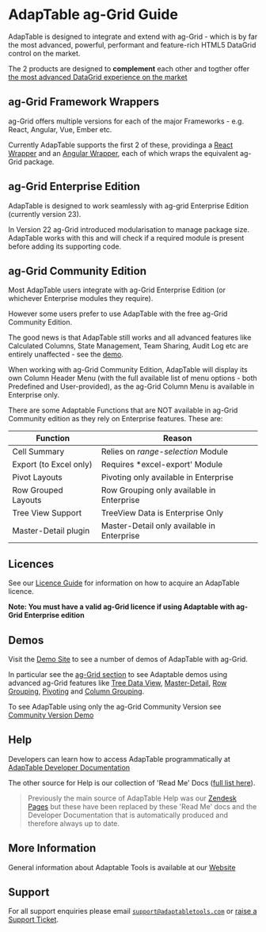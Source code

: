 # AdapTable ag-Grid Guide

AdapTable is designed to integrate and extend with ag-Grid - which is by far the most advanced, powerful, performant and feature-rich HTML5 DataGrid control on the market.

The 2 products are designed to **complement** each other and togther offer [the most advanced DataGrid experience on the market](https://medium.com/ag-grid/getting-more-from-your-datagrid-introducing-adaptable-blotter-2be5debd7e46)

## ag-Grid Framework Wrappers

ag-Grid offers multiple versions for each of the major Frameworks - e.g. React, Angular, Vue, Ember etc.

Currently AdapTable supports the first 2 of these, providinga a [React Wrapper](../../../adaptable-react-aggrid/README.md) and an [Angular Wrapper](../../../adaptable-ng-aggrid/README.md), each of which wraps the equivalent ag-Grid package.

## ag-Grid Enterprise Edition

AdapTable is designed to work seamlessly with ag-grid Enterprise Edition (currently version 23).

In Version 22 ag-Grid introduced modularisation to manage package size.  AdapTable works with this and will check if a required module is present before adding its supporting code.

## ag-Grid Community Edition

Most AdapTable users integrate with ag-Grid Enterprise Edition (or whichever Enterprise modules they require).

However some users prefer to use AdapTable with the free ag-Grid Community Edition.

The good news is that AdapTable still works and all advanced features like Calculated Columns, State Management, Team Sharing, Audit Log etc are entirely unaffected - see the [demo](https://demo.adaptabletools.com/aggridfeatures/aggridcommunityversiondemo).

When working with ag-Grid Community Edition, AdapTable will display its own Column Header Menu (with the full available list of menu options - both Predefined and User-provided), as the ag-Grid Column Menu is available in Enterprise only.

There are some Adaptable Functions that are NOT available in ag-Grid Community edition as they rely on Enterprise features.  These are:

| Function               | Reason                                     |
| ---------------------- | ------------------------------------------ |
| Cell Summary           | Relies on *range-selection* Module         |
| Export (to Excel only) | Requires *excel-export' Module             |
| Pivot Layouts          | Pivoting only available in Enterprise      |
| Row Grouped Layouts    | Row Grouping only available in Enterprise  |
| Tree View Support      | TreeView Data is Enterprise Only           |
| Master-Detail plugin   | Master-Detail only available in Enterprise |


## Licences

See our [Licence Guide](../faqs/licences-faq.md) for information on how to acquire an AdapTable licence.

**Note: You must have a valid ag-Grid licence if using Adaptable with ag-Grid Enterprise edition**

## Demos

Visit the [Demo Site](https://demo.adaptabletools.com/) to see a number of demos of AdapTable with ag-Grid.

In particular see the [ag-Grid section](https://demo.adaptabletools.com/aggridfeatures) to see Adaptable demos using advanced ag-Grid features like [Tree Data View](https://demo.adaptabletools.com/aggridfeatures/aggridtreegriddemo), [Master-Detail](https://demo.adaptabletools.com/aggridfeatures/aggridmasterdetaildemo), [Row Grouping](https://demo.adaptabletools.com/aggridfeatures/aggridrowgroupingdemo), [Pivoting](https://demo.adaptabletools.com/aggridfeatures/aggridpivotingdemo) and [Column Grouping](https://demo.adaptabletools.com/aggridfeatures/aggridcolumngroupingdemo).

To see AdapTable using only the ag-Grid Community Version see [Community Version Demo](https://demo.adaptabletools.com/aggridfeatures/aggridcommunityversiondemo)

## Help

Developers can learn how to access AdapTable programmatically at [AdapTable Developer Documentation](https://api.adaptabletools.com) 

The other source for Help is our collection of 'Read Me' Docs ([full list here](https://github.com/AdaptableTools/adaptable/blob/master/packages/adaptable/readme/readme-list.md)).

> Previously the main source of AdapTable Help was our [Zendesk Pages](https://adaptabletools.zendesk.com/hc/en-us/articles/360007083017-Help-) but these have been replaced by these 'Read Me' docs and the Developer Documentation that is automatically produced and therefore always up to date.

## More Information

General information about Adaptable Tools is available at our [Website](http://www.adaptabletools.com) 

## Support

For all support enquiries please email [`support@adaptabletools.com`](mailto:support@adaptabletools.com) or [raise a Support Ticket](https://adaptabletools.zendesk.com/hc/en-us/requests/new).